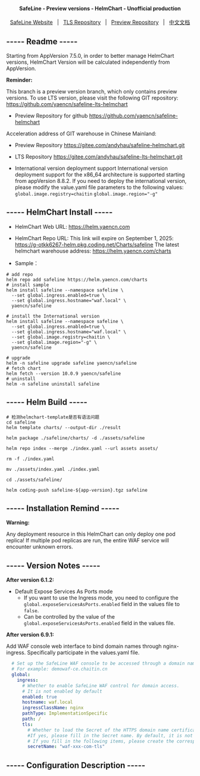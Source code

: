 <h4 align="center">
  SafeLine - Preview versions - HelmChart - Unofficial production
</h4>

<p align="center">
  <a target="_blank" href="https://waf-ce.chaitin.cn/">SafeLine Website</a> &nbsp; | &nbsp;
  <a target="_blank" href="https://github.com/yaencn/safeline-lts-helmchart">TLS Repository</a> &nbsp; | &nbsp;
  <a target="_blank" href="https://github.com/yaencn/safeline-helmchart">Preview Repository</a> &nbsp; | &nbsp;
  <a target="_blank" href="https://github.com/yaencn/safeline-helmchart/blob/master/README_CN.md">中文文档</a>
</p>

## ----- Readme -----

Starting from AppVersion 7.5.0, in order to better manage HelmChart versions, HelmChart Version will be calculated independently from AppVersion.

**Reminder:**

This branch is a preview version branch, which only contains preview versions.
To use LTS version, please visit the following GIT repository:
https://github.com/yaencn/safeline-lts-helmchart

- Preview Repository for github
https://github.com/yaencn/safeline-helmchart

Acceleration address of GIT warehouse in Chinese Mainland:

- Preview Repository
https://gitee.com/andyhau/safeline-helmchart.git

- LTS Repository
https://gitee.com/andyhau/safeline-lts-helmchart.git

- International version deployment support
International version deployment support for the x86_64 architecture is supported starting from appVersion 8.8.2. If you need to deploy the international version, please modify the value.yaml file parameters to the following values:
`global.image.registry=chaitin`
`global.image.region="-g"`

## ----- HelmChart Install -----

- HelmChart Web URL:
https://helm.yaencn.com

- HelmChart Repo URL:
This link will expire on September 1, 2025:
https://g-otkk6267-helm.pkg.coding.net/Charts/safeline
The latest helmchart warehouse address:
https://helm.yaencn.com/charts

- Sample：
```shell
# add repo
helm repo add safeline https://helm.yaencn.com/charts
# install sample
helm install safeline --namespace safeline \
  --set global.ingress.enabled=true \
  --set global.ingress.hostname="waf.local" \
  yaencn/safeline

# install the International version
helm install safeline --namespace safeline \
  --set global.ingress.enabled=true \
  --set global.ingress.hostname="waf.local" \
  --set global.image.registry=chaitin \
  --set global.image.region="-g" \
  yaencn/safeline

# upgrade
helm -n safeline upgrade safeline yaencn/safeline
# fetch chart
helm fetch --version 10.0.9 yaencn/safeline
# uninstall
helm -n safeline uninstall safeline
```


## ----- Helm Build -----

```shell
# 检测helmchart-template是否有语法问题
cd safeline
helm template charts/ --output-dir ./result 
```

```shell
helm package ./safeline/charts/ -d ./assets/safeline

helm repo index --merge ./index.yaml --url assets assets/

rm -f ./index.yaml

mv ./assets/index.yaml ./index.yaml

cd ./assets/safeline/

helm coding-push safeline-${app-version}.tgz safeline
```

## ----- Installation Remind -----

**Warning:** 

Any deployment resource in this HelmChart can only deploy one pod replica!
If multiple pod replicas are run, the entire WAF service will encounter unknown errors.

## ----- Version Notes -----

**After version 6.1.2:**

- Default Expose Services As Ports mode
  - If you want to use the Ingress mode, you need to configure the `global.exposeServicesAsPorts.enabled` field in the values file to `false`.
  - Can be controlled by the value of the `global.exposeServicesAsPorts.enabled` field in the values file.

**After version 6.9.1:**

Add WAF console web interface to bind domain names through nginx-ingress.
Specifically participate in the values.yaml file.

```yaml
  # Set up the SafeLine WAF console to be accessed through a domain name.
  # For example: demowaf-ce.chaitin.cn
  global:
    ingress:
      # Whether to enable SafeLine WAF control for domain access.
      # It is not enabled by default
      enabled: true
      hostname: waf.local
      ingressClassName: nginx
      pathType: ImplementationSpecific
      path: /
      tls:
        # Whether to load the Secret of the HTTPS domain name certificate outside HelmChart. 
        #If yes, please fill in the Secret name. By default, it is not filled in and the domain name only enables http access.
        # If you fill in the following items, please create the corresponding Secret before running the HelmChart.
        secretName: "waf-xxx-com-tls"
```


## ----- Configuration Description -----

